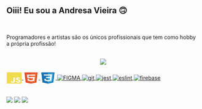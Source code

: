 ## Oiii! Eu sou a Andresa Vieira 🙃

<div><br>
   <p>Programadores e artistas são os únicos profissionais que tem como hobby a própria profissão! </p>
</div><br>

<div align="center">
  <a href="https://github.com/Andresavieira28">
  <img height="180em" src="https://github-readme-stats.vercel.app/api?username=Andresavieira28&show_icons=true&theme=dark&include_all_commits=true&count_private=true"/>
</div><br>
<div>
    <img align="center" alt="Js" height="30" width="40" src="https://raw.githubusercontent.com/devicons/devicon/master/icons/javascript/javascript-plain.svg">
    <img align="center" alt="HTML" height="30" width="40" src="https://raw.githubusercontent.com/devicons/devicon/master/icons/html5/html5-original.svg">
    <img align="center" alt="CSS" height="30" width="40" src="https://raw.githubusercontent.com/devicons/devicon/master/icons/css3/css3-original.svg">
    <img align="center" alt="FIGMA" height="30" width="40" src="https://cdn.jsdelivr.net/gh/devicons/devicon/icons/nodejs/nodejs-plain.svg" />
    <img align="center" alt="git" height="30" width="40" src="https://cdn.jsdelivr.net/gh/devicons/devicon/icons/git/git-original.svg" />
    <img align="center" alt="jest" height="30" width="40" src="https://cdn.jsdelivr.net/gh/devicons/devicon/icons/jest/jest-plain.svg" />
    <img align="center" alt="eslint" height="30" width="40" src="https://cdn.jsdelivr.net/gh/devicons/devicon/icons/eslint/eslint-original.svg" />
   <img align="center" alt="firebase" height="30" width="40" src="https://cdn.jsdelivr.net/gh/devicons/devicon/icons/firebase/firebase-plain-wordmark.svg" />
</div>
<br><br>
<div>
     <a href="mailto:andresacg_14@hotmail.com"><img src="https://img.shields.io/badge/Microsoft_Outlook-0078D4?style=for-the-badge&logo=microsoft-outlook&logoColor=black%22%20target=%22_blank" target="_blank"></a>
  <a href ="mailto:andresacvieira28@gmail.com"><img src="https://img.shields.io/badge/-Gmail-%23333?style=for-the-badge&logo=gmail&logoColor=white" target="_blank"></a>
  <a href="https://www.linkedin.com/in/andresa-vieira/" target="_blank"><img src="https://img.shields.io/badge/-LinkedIn-%230077B5?style=for-the-badge&logo=linkedin&logColor=white" target="_blank"></a>
</div>
